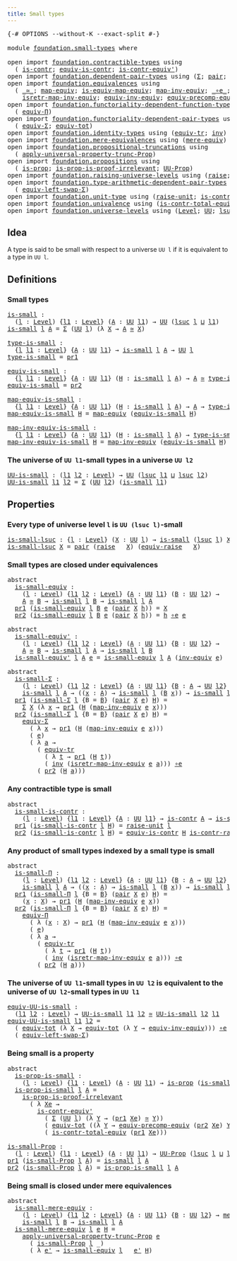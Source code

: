 ```yaml
---
title: Small types
---
```


<pre class="Agda"><a id="37" class="Symbol">{-#</a> <a id="41" class="Keyword">OPTIONS</a> <a id="49" class="Pragma">--without-K</a> <a id="61" class="Pragma">--exact-split</a> <a id="75" class="Symbol">#-}</a>

<a id="80" class="Keyword">module</a> <a id="87" href="foundation.small-types.html" class="Module">foundation.small-types</a> <a id="110" class="Keyword">where</a>

<a id="117" class="Keyword">open</a> <a id="122" class="Keyword">import</a> <a id="129" href="foundation.contractible-types.html" class="Module">foundation.contractible-types</a> <a id="159" class="Keyword">using</a>
  <a id="167" class="Symbol">(</a> <a id="169" href="foundation-core.contractible-types.html#1006" class="Function">is-contr</a><a id="177" class="Symbol">;</a> <a id="179" href="foundation-core.contractible-types.html#4311" class="Function">equiv-is-contr</a><a id="193" class="Symbol">;</a> <a id="195" href="foundation-core.contractible-types.html#3813" class="Function">is-contr-equiv&#39;</a><a id="210" class="Symbol">)</a>
<a id="212" class="Keyword">open</a> <a id="217" class="Keyword">import</a> <a id="224" href="foundation.dependent-pair-types.html" class="Module">foundation.dependent-pair-types</a> <a id="256" class="Keyword">using</a> <a id="262" class="Symbol">(</a><a id="263" href="foundation-core.dependent-pair-types.html#515" class="Record">Σ</a><a id="264" class="Symbol">;</a> <a id="266" href="foundation-core.dependent-pair-types.html#588" class="InductiveConstructor">pair</a><a id="270" class="Symbol">;</a> <a id="272" href="foundation-core.dependent-pair-types.html#605" class="Field">pr1</a><a id="275" class="Symbol">;</a> <a id="277" href="foundation-core.dependent-pair-types.html#617" class="Field">pr2</a><a id="280" class="Symbol">)</a>
<a id="282" class="Keyword">open</a> <a id="287" class="Keyword">import</a> <a id="294" href="foundation.equivalences.html" class="Module">foundation.equivalences</a> <a id="318" class="Keyword">using</a>
  <a id="326" class="Symbol">(</a> <a id="328" href="foundation-core.equivalences.html#1621" class="Function Operator">_≃_</a><a id="331" class="Symbol">;</a> <a id="333" href="foundation-core.equivalences.html#1821" class="Function">map-equiv</a><a id="342" class="Symbol">;</a> <a id="344" href="foundation-core.equivalences.html#1876" class="Function">is-equiv-map-equiv</a><a id="362" class="Symbol">;</a> <a id="364" href="foundation-core.equivalences.html#5036" class="Function">map-inv-equiv</a><a id="377" class="Symbol">;</a> <a id="379" href="foundation-core.equivalences.html#7869" class="Function Operator">_∘e_</a><a id="383" class="Symbol">;</a> <a id="385" href="foundation-core.equivalences.html#5721" class="Function">inv-equiv</a><a id="394" class="Symbol">;</a>
    <a id="400" href="foundation-core.equivalences.html#5251" class="Function">isretr-map-inv-equiv</a><a id="420" class="Symbol">;</a> <a id="422" href="foundation.equivalences.html#16036" class="Function">equiv-inv-equiv</a><a id="437" class="Symbol">;</a> <a id="439" href="foundation.equivalences.html#17696" class="Function">equiv-precomp-equiv</a><a id="458" class="Symbol">)</a>
<a id="460" class="Keyword">open</a> <a id="465" class="Keyword">import</a> <a id="472" href="foundation.functoriality-dependent-function-types.html" class="Module">foundation.functoriality-dependent-function-types</a> <a id="522" class="Keyword">using</a>
  <a id="530" class="Symbol">(</a> <a id="532" href="foundation.functoriality-dependent-function-types.html#4404" class="Function">equiv-Π</a><a id="539" class="Symbol">)</a>
<a id="541" class="Keyword">open</a> <a id="546" class="Keyword">import</a> <a id="553" href="foundation.functoriality-dependent-pair-types.html" class="Module">foundation.functoriality-dependent-pair-types</a> <a id="599" class="Keyword">using</a>
  <a id="607" class="Symbol">(</a> <a id="609" href="foundation-core.functoriality-dependent-pair-types.html#10434" class="Function">equiv-Σ</a><a id="616" class="Symbol">;</a> <a id="618" href="foundation-core.functoriality-dependent-pair-types.html#6817" class="Function">equiv-tot</a><a id="627" class="Symbol">)</a>
<a id="629" class="Keyword">open</a> <a id="634" class="Keyword">import</a> <a id="641" href="foundation.identity-types.html" class="Module">foundation.identity-types</a> <a id="667" class="Keyword">using</a> <a id="673" class="Symbol">(</a><a id="674" href="foundation.identity-types.html#3828" class="Function">equiv-tr</a><a id="682" class="Symbol">;</a> <a id="684" href="foundation-core.identity-types.html#2729" class="Function">inv</a><a id="687" class="Symbol">)</a>
<a id="689" class="Keyword">open</a> <a id="694" class="Keyword">import</a> <a id="701" href="foundation.mere-equivalences.html" class="Module">foundation.mere-equivalences</a> <a id="730" class="Keyword">using</a> <a id="736" class="Symbol">(</a><a id="737" href="foundation.mere-equivalences.html#1415" class="Function">mere-equiv</a><a id="747" class="Symbol">)</a>
<a id="749" class="Keyword">open</a> <a id="754" class="Keyword">import</a> <a id="761" href="foundation.propositional-truncations.html" class="Module">foundation.propositional-truncations</a> <a id="798" class="Keyword">using</a>
  <a id="806" class="Symbol">(</a> <a id="808" href="foundation.propositional-truncations.html#5775" class="Function">apply-universal-property-trunc-Prop</a><a id="843" class="Symbol">)</a>
<a id="845" class="Keyword">open</a> <a id="850" class="Keyword">import</a> <a id="857" href="foundation.propositions.html" class="Module">foundation.propositions</a> <a id="881" class="Keyword">using</a>
  <a id="889" class="Symbol">(</a> <a id="891" href="foundation-core.propositions.html#1309" class="Function">is-prop</a><a id="898" class="Symbol">;</a> <a id="900" href="foundation-core.propositions.html#3220" class="Function">is-prop-is-proof-irrelevant</a><a id="927" class="Symbol">;</a> <a id="929" href="foundation-core.propositions.html#1393" class="Function">UU-Prop</a><a id="936" class="Symbol">)</a>
<a id="938" class="Keyword">open</a> <a id="943" class="Keyword">import</a> <a id="950" href="foundation.raising-universe-levels.html" class="Module">foundation.raising-universe-levels</a> <a id="985" class="Keyword">using</a> <a id="991" class="Symbol">(</a><a id="992" href="foundation.raising-universe-levels.html#973" class="Datatype">raise</a><a id="997" class="Symbol">;</a> <a id="999" href="foundation.raising-universe-levels.html#1550" class="Function">equiv-raise</a><a id="1010" class="Symbol">)</a>
<a id="1012" class="Keyword">open</a> <a id="1017" class="Keyword">import</a> <a id="1024" href="foundation.type-arithmetic-dependent-pair-types.html" class="Module">foundation.type-arithmetic-dependent-pair-types</a> <a id="1072" class="Keyword">using</a>
  <a id="1080" class="Symbol">(</a> <a id="1082" href="foundation-core.type-arithmetic-dependent-pair-types.html#10239" class="Function">equiv-left-swap-Σ</a><a id="1099" class="Symbol">)</a>
<a id="1101" class="Keyword">open</a> <a id="1106" class="Keyword">import</a> <a id="1113" href="foundation.unit-type.html" class="Module">foundation.unit-type</a> <a id="1134" class="Keyword">using</a> <a id="1140" class="Symbol">(</a><a id="1141" href="foundation.unit-type.html#1727" class="Function">raise-unit</a><a id="1151" class="Symbol">;</a> <a id="1153" href="foundation.unit-type.html#3287" class="Function">is-contr-raise-unit</a><a id="1172" class="Symbol">)</a>
<a id="1174" class="Keyword">open</a> <a id="1179" class="Keyword">import</a> <a id="1186" href="foundation.univalence.html" class="Module">foundation.univalence</a> <a id="1208" class="Keyword">using</a> <a id="1214" class="Symbol">(</a><a id="1215" href="foundation-core.univalence.html#2403" class="Function">is-contr-total-equiv</a><a id="1235" class="Symbol">)</a>
<a id="1237" class="Keyword">open</a> <a id="1242" class="Keyword">import</a> <a id="1249" href="foundation.universe-levels.html" class="Module">foundation.universe-levels</a> <a id="1276" class="Keyword">using</a> <a id="1282" class="Symbol">(</a><a id="1283" href="Agda.Primitive.html#597" class="Postulate">Level</a><a id="1288" class="Symbol">;</a> <a id="1290" href="foundation-core.universe-levels.html#235" class="Primitive">UU</a><a id="1292" class="Symbol">;</a> <a id="1294" href="Agda.Primitive.html#780" class="Primitive">lsuc</a><a id="1298" class="Symbol">;</a> <a id="1300" href="Agda.Primitive.html#810" class="Primitive Operator">_⊔_</a><a id="1303" class="Symbol">)</a>
</pre>
## Idea

A type is said to be small with respect to a universe `UU l` if it is equivalent to a type in `UU l`.

## Definitions

### Small types

<pre class="Agda"><a id="is-small"></a><a id="1463" href="foundation.small-types.html#1463" class="Function">is-small</a> <a id="1472" class="Symbol">:</a>
  <a id="1476" class="Symbol">(</a><a id="1477" href="foundation.small-types.html#1477" class="Bound">l</a> <a id="1479" class="Symbol">:</a> <a id="1481" href="Agda.Primitive.html#597" class="Postulate">Level</a><a id="1486" class="Symbol">)</a> <a id="1488" class="Symbol">{</a><a id="1489" href="foundation.small-types.html#1489" class="Bound">l1</a> <a id="1492" class="Symbol">:</a> <a id="1494" href="Agda.Primitive.html#597" class="Postulate">Level</a><a id="1499" class="Symbol">}</a> <a id="1501" class="Symbol">(</a><a id="1502" href="foundation.small-types.html#1502" class="Bound">A</a> <a id="1504" class="Symbol">:</a> <a id="1506" href="foundation-core.universe-levels.html#235" class="Primitive">UU</a> <a id="1509" href="foundation.small-types.html#1489" class="Bound">l1</a><a id="1511" class="Symbol">)</a> <a id="1513" class="Symbol">→</a> <a id="1515" href="foundation-core.universe-levels.html#235" class="Primitive">UU</a> <a id="1518" class="Symbol">(</a><a id="1519" href="Agda.Primitive.html#780" class="Primitive">lsuc</a> <a id="1524" href="foundation.small-types.html#1477" class="Bound">l</a> <a id="1526" href="Agda.Primitive.html#810" class="Primitive Operator">⊔</a> <a id="1528" href="foundation.small-types.html#1489" class="Bound">l1</a><a id="1530" class="Symbol">)</a>
<a id="1532" href="foundation.small-types.html#1463" class="Function">is-small</a> <a id="1541" href="foundation.small-types.html#1541" class="Bound">l</a> <a id="1543" href="foundation.small-types.html#1543" class="Bound">A</a> <a id="1545" class="Symbol">=</a> <a id="1547" href="foundation-core.dependent-pair-types.html#515" class="Record">Σ</a> <a id="1549" class="Symbol">(</a><a id="1550" href="foundation-core.universe-levels.html#235" class="Primitive">UU</a> <a id="1553" href="foundation.small-types.html#1541" class="Bound">l</a><a id="1554" class="Symbol">)</a> <a id="1556" class="Symbol">(λ</a> <a id="1559" href="foundation.small-types.html#1559" class="Bound">X</a> <a id="1561" class="Symbol">→</a> <a id="1563" href="foundation.small-types.html#1543" class="Bound">A</a> <a id="1565" href="foundation-core.equivalences.html#1621" class="Function Operator">≃</a> <a id="1567" href="foundation.small-types.html#1559" class="Bound">X</a><a id="1568" class="Symbol">)</a>

<a id="type-is-small"></a><a id="1571" href="foundation.small-types.html#1571" class="Function">type-is-small</a> <a id="1585" class="Symbol">:</a>
  <a id="1589" class="Symbol">{</a><a id="1590" href="foundation.small-types.html#1590" class="Bound">l</a> <a id="1592" href="foundation.small-types.html#1592" class="Bound">l1</a> <a id="1595" class="Symbol">:</a> <a id="1597" href="Agda.Primitive.html#597" class="Postulate">Level</a><a id="1602" class="Symbol">}</a> <a id="1604" class="Symbol">{</a><a id="1605" href="foundation.small-types.html#1605" class="Bound">A</a> <a id="1607" class="Symbol">:</a> <a id="1609" href="foundation-core.universe-levels.html#235" class="Primitive">UU</a> <a id="1612" href="foundation.small-types.html#1592" class="Bound">l1</a><a id="1614" class="Symbol">}</a> <a id="1616" class="Symbol">→</a> <a id="1618" href="foundation.small-types.html#1463" class="Function">is-small</a> <a id="1627" href="foundation.small-types.html#1590" class="Bound">l</a> <a id="1629" href="foundation.small-types.html#1605" class="Bound">A</a> <a id="1631" class="Symbol">→</a> <a id="1633" href="foundation-core.universe-levels.html#235" class="Primitive">UU</a> <a id="1636" href="foundation.small-types.html#1590" class="Bound">l</a>
<a id="1638" href="foundation.small-types.html#1571" class="Function">type-is-small</a> <a id="1652" class="Symbol">=</a> <a id="1654" href="foundation-core.dependent-pair-types.html#605" class="Field">pr1</a>

<a id="equiv-is-small"></a><a id="1659" href="foundation.small-types.html#1659" class="Function">equiv-is-small</a> <a id="1674" class="Symbol">:</a>
  <a id="1678" class="Symbol">{</a><a id="1679" href="foundation.small-types.html#1679" class="Bound">l</a> <a id="1681" href="foundation.small-types.html#1681" class="Bound">l1</a> <a id="1684" class="Symbol">:</a> <a id="1686" href="Agda.Primitive.html#597" class="Postulate">Level</a><a id="1691" class="Symbol">}</a> <a id="1693" class="Symbol">{</a><a id="1694" href="foundation.small-types.html#1694" class="Bound">A</a> <a id="1696" class="Symbol">:</a> <a id="1698" href="foundation-core.universe-levels.html#235" class="Primitive">UU</a> <a id="1701" href="foundation.small-types.html#1681" class="Bound">l1</a><a id="1703" class="Symbol">}</a> <a id="1705" class="Symbol">(</a><a id="1706" href="foundation.small-types.html#1706" class="Bound">H</a> <a id="1708" class="Symbol">:</a> <a id="1710" href="foundation.small-types.html#1463" class="Function">is-small</a> <a id="1719" href="foundation.small-types.html#1679" class="Bound">l</a> <a id="1721" href="foundation.small-types.html#1694" class="Bound">A</a><a id="1722" class="Symbol">)</a> <a id="1724" class="Symbol">→</a> <a id="1726" href="foundation.small-types.html#1694" class="Bound">A</a> <a id="1728" href="foundation-core.equivalences.html#1621" class="Function Operator">≃</a> <a id="1730" href="foundation.small-types.html#1571" class="Function">type-is-small</a> <a id="1744" href="foundation.small-types.html#1706" class="Bound">H</a>
<a id="1746" href="foundation.small-types.html#1659" class="Function">equiv-is-small</a> <a id="1761" class="Symbol">=</a> <a id="1763" href="foundation-core.dependent-pair-types.html#617" class="Field">pr2</a>

<a id="map-equiv-is-small"></a><a id="1768" href="foundation.small-types.html#1768" class="Function">map-equiv-is-small</a> <a id="1787" class="Symbol">:</a>
  <a id="1791" class="Symbol">{</a><a id="1792" href="foundation.small-types.html#1792" class="Bound">l</a> <a id="1794" href="foundation.small-types.html#1794" class="Bound">l1</a> <a id="1797" class="Symbol">:</a> <a id="1799" href="Agda.Primitive.html#597" class="Postulate">Level</a><a id="1804" class="Symbol">}</a> <a id="1806" class="Symbol">{</a><a id="1807" href="foundation.small-types.html#1807" class="Bound">A</a> <a id="1809" class="Symbol">:</a> <a id="1811" href="foundation-core.universe-levels.html#235" class="Primitive">UU</a> <a id="1814" href="foundation.small-types.html#1794" class="Bound">l1</a><a id="1816" class="Symbol">}</a> <a id="1818" class="Symbol">(</a><a id="1819" href="foundation.small-types.html#1819" class="Bound">H</a> <a id="1821" class="Symbol">:</a> <a id="1823" href="foundation.small-types.html#1463" class="Function">is-small</a> <a id="1832" href="foundation.small-types.html#1792" class="Bound">l</a> <a id="1834" href="foundation.small-types.html#1807" class="Bound">A</a><a id="1835" class="Symbol">)</a> <a id="1837" class="Symbol">→</a> <a id="1839" href="foundation.small-types.html#1807" class="Bound">A</a> <a id="1841" class="Symbol">→</a> <a id="1843" href="foundation.small-types.html#1571" class="Function">type-is-small</a> <a id="1857" href="foundation.small-types.html#1819" class="Bound">H</a>
<a id="1859" href="foundation.small-types.html#1768" class="Function">map-equiv-is-small</a> <a id="1878" href="foundation.small-types.html#1878" class="Bound">H</a> <a id="1880" class="Symbol">=</a> <a id="1882" href="foundation-core.equivalences.html#1821" class="Function">map-equiv</a> <a id="1892" class="Symbol">(</a><a id="1893" href="foundation.small-types.html#1659" class="Function">equiv-is-small</a> <a id="1908" href="foundation.small-types.html#1878" class="Bound">H</a><a id="1909" class="Symbol">)</a>

<a id="map-inv-equiv-is-small"></a><a id="1912" href="foundation.small-types.html#1912" class="Function">map-inv-equiv-is-small</a> <a id="1935" class="Symbol">:</a>
  <a id="1939" class="Symbol">{</a><a id="1940" href="foundation.small-types.html#1940" class="Bound">l</a> <a id="1942" href="foundation.small-types.html#1942" class="Bound">l1</a> <a id="1945" class="Symbol">:</a> <a id="1947" href="Agda.Primitive.html#597" class="Postulate">Level</a><a id="1952" class="Symbol">}</a> <a id="1954" class="Symbol">{</a><a id="1955" href="foundation.small-types.html#1955" class="Bound">A</a> <a id="1957" class="Symbol">:</a> <a id="1959" href="foundation-core.universe-levels.html#235" class="Primitive">UU</a> <a id="1962" href="foundation.small-types.html#1942" class="Bound">l1</a><a id="1964" class="Symbol">}</a> <a id="1966" class="Symbol">(</a><a id="1967" href="foundation.small-types.html#1967" class="Bound">H</a> <a id="1969" class="Symbol">:</a> <a id="1971" href="foundation.small-types.html#1463" class="Function">is-small</a> <a id="1980" href="foundation.small-types.html#1940" class="Bound">l</a> <a id="1982" href="foundation.small-types.html#1955" class="Bound">A</a><a id="1983" class="Symbol">)</a> <a id="1985" class="Symbol">→</a> <a id="1987" href="foundation.small-types.html#1571" class="Function">type-is-small</a> <a id="2001" href="foundation.small-types.html#1967" class="Bound">H</a> <a id="2003" class="Symbol">→</a> <a id="2005" href="foundation.small-types.html#1955" class="Bound">A</a>
<a id="2007" href="foundation.small-types.html#1912" class="Function">map-inv-equiv-is-small</a> <a id="2030" href="foundation.small-types.html#2030" class="Bound">H</a> <a id="2032" class="Symbol">=</a> <a id="2034" href="foundation-core.equivalences.html#5036" class="Function">map-inv-equiv</a> <a id="2048" class="Symbol">(</a><a id="2049" href="foundation.small-types.html#1659" class="Function">equiv-is-small</a> <a id="2064" href="foundation.small-types.html#2030" class="Bound">H</a><a id="2065" class="Symbol">)</a>
</pre>
### The universe of `UU l1`-small types in a universe `UU l2`

<pre class="Agda"><a id="UU-is-small"></a><a id="2143" href="foundation.small-types.html#2143" class="Function">UU-is-small</a> <a id="2155" class="Symbol">:</a> <a id="2157" class="Symbol">(</a><a id="2158" href="foundation.small-types.html#2158" class="Bound">l1</a> <a id="2161" href="foundation.small-types.html#2161" class="Bound">l2</a> <a id="2164" class="Symbol">:</a> <a id="2166" href="Agda.Primitive.html#597" class="Postulate">Level</a><a id="2171" class="Symbol">)</a> <a id="2173" class="Symbol">→</a> <a id="2175" href="foundation-core.universe-levels.html#235" class="Primitive">UU</a> <a id="2178" class="Symbol">(</a><a id="2179" href="Agda.Primitive.html#780" class="Primitive">lsuc</a> <a id="2184" href="foundation.small-types.html#2158" class="Bound">l1</a> <a id="2187" href="Agda.Primitive.html#810" class="Primitive Operator">⊔</a> <a id="2189" href="Agda.Primitive.html#780" class="Primitive">lsuc</a> <a id="2194" href="foundation.small-types.html#2161" class="Bound">l2</a><a id="2196" class="Symbol">)</a>
<a id="2198" href="foundation.small-types.html#2143" class="Function">UU-is-small</a> <a id="2210" href="foundation.small-types.html#2210" class="Bound">l1</a> <a id="2213" href="foundation.small-types.html#2213" class="Bound">l2</a> <a id="2216" class="Symbol">=</a> <a id="2218" href="foundation-core.dependent-pair-types.html#515" class="Record">Σ</a> <a id="2220" class="Symbol">(</a><a id="2221" href="foundation-core.universe-levels.html#235" class="Primitive">UU</a> <a id="2224" href="foundation.small-types.html#2213" class="Bound">l2</a><a id="2226" class="Symbol">)</a> <a id="2228" class="Symbol">(</a><a id="2229" href="foundation.small-types.html#1463" class="Function">is-small</a> <a id="2238" href="foundation.small-types.html#2210" class="Bound">l1</a><a id="2240" class="Symbol">)</a>
</pre>
## Properties

### Every type of universe level `l` is `UU (lsuc l)`-small

<pre class="Agda"><a id="is-small-lsuc"></a><a id="2331" href="foundation.small-types.html#2331" class="Function">is-small-lsuc</a> <a id="2345" class="Symbol">:</a> <a id="2347" class="Symbol">{</a><a id="2348" href="foundation.small-types.html#2348" class="Bound">l</a> <a id="2350" class="Symbol">:</a> <a id="2352" href="Agda.Primitive.html#597" class="Postulate">Level</a><a id="2357" class="Symbol">}</a> <a id="2359" class="Symbol">(</a><a id="2360" href="foundation.small-types.html#2360" class="Bound">X</a> <a id="2362" class="Symbol">:</a> <a id="2364" href="foundation-core.universe-levels.html#235" class="Primitive">UU</a> <a id="2367" href="foundation.small-types.html#2348" class="Bound">l</a><a id="2368" class="Symbol">)</a> <a id="2370" class="Symbol">→</a> <a id="2372" href="foundation.small-types.html#1463" class="Function">is-small</a> <a id="2381" class="Symbol">(</a><a id="2382" href="Agda.Primitive.html#780" class="Primitive">lsuc</a> <a id="2387" href="foundation.small-types.html#2348" class="Bound">l</a><a id="2388" class="Symbol">)</a> <a id="2390" href="foundation.small-types.html#2360" class="Bound">X</a>
<a id="2392" href="foundation.small-types.html#2331" class="Function">is-small-lsuc</a> <a id="2406" href="foundation.small-types.html#2406" class="Bound">X</a> <a id="2408" class="Symbol">=</a> <a id="2410" href="foundation-core.dependent-pair-types.html#588" class="InductiveConstructor">pair</a> <a id="2415" class="Symbol">(</a><a id="2416" href="foundation.raising-universe-levels.html#973" class="Datatype">raise</a> <a id="2422" class="Symbol">_</a> <a id="2424" href="foundation.small-types.html#2406" class="Bound">X</a><a id="2425" class="Symbol">)</a> <a id="2427" class="Symbol">(</a><a id="2428" href="foundation.raising-universe-levels.html#1550" class="Function">equiv-raise</a> <a id="2440" class="Symbol">_</a> <a id="2442" href="foundation.small-types.html#2406" class="Bound">X</a><a id="2443" class="Symbol">)</a>
</pre>
### Small types are closed under equivalences

<pre class="Agda"><a id="2505" class="Keyword">abstract</a>
  <a id="is-small-equiv"></a><a id="2516" href="foundation.small-types.html#2516" class="Function">is-small-equiv</a> <a id="2531" class="Symbol">:</a>
    <a id="2537" class="Symbol">(</a><a id="2538" href="foundation.small-types.html#2538" class="Bound">l</a> <a id="2540" class="Symbol">:</a> <a id="2542" href="Agda.Primitive.html#597" class="Postulate">Level</a><a id="2547" class="Symbol">)</a> <a id="2549" class="Symbol">{</a><a id="2550" href="foundation.small-types.html#2550" class="Bound">l1</a> <a id="2553" href="foundation.small-types.html#2553" class="Bound">l2</a> <a id="2556" class="Symbol">:</a> <a id="2558" href="Agda.Primitive.html#597" class="Postulate">Level</a><a id="2563" class="Symbol">}</a> <a id="2565" class="Symbol">{</a><a id="2566" href="foundation.small-types.html#2566" class="Bound">A</a> <a id="2568" class="Symbol">:</a> <a id="2570" href="foundation-core.universe-levels.html#235" class="Primitive">UU</a> <a id="2573" href="foundation.small-types.html#2550" class="Bound">l1</a><a id="2575" class="Symbol">}</a> <a id="2577" class="Symbol">(</a><a id="2578" href="foundation.small-types.html#2578" class="Bound">B</a> <a id="2580" class="Symbol">:</a> <a id="2582" href="foundation-core.universe-levels.html#235" class="Primitive">UU</a> <a id="2585" href="foundation.small-types.html#2553" class="Bound">l2</a><a id="2587" class="Symbol">)</a> <a id="2589" class="Symbol">→</a>
    <a id="2595" href="foundation.small-types.html#2566" class="Bound">A</a> <a id="2597" href="foundation-core.equivalences.html#1621" class="Function Operator">≃</a> <a id="2599" href="foundation.small-types.html#2578" class="Bound">B</a> <a id="2601" class="Symbol">→</a> <a id="2603" href="foundation.small-types.html#1463" class="Function">is-small</a> <a id="2612" href="foundation.small-types.html#2538" class="Bound">l</a> <a id="2614" href="foundation.small-types.html#2578" class="Bound">B</a> <a id="2616" class="Symbol">→</a> <a id="2618" href="foundation.small-types.html#1463" class="Function">is-small</a> <a id="2627" href="foundation.small-types.html#2538" class="Bound">l</a> <a id="2629" href="foundation.small-types.html#2566" class="Bound">A</a>
  <a id="2633" href="foundation-core.dependent-pair-types.html#605" class="Field">pr1</a> <a id="2637" class="Symbol">(</a><a id="2638" href="foundation.small-types.html#2516" class="Function">is-small-equiv</a> <a id="2653" href="foundation.small-types.html#2653" class="Bound">l</a> <a id="2655" href="foundation.small-types.html#2655" class="Bound">B</a> <a id="2657" href="foundation.small-types.html#2657" class="Bound">e</a> <a id="2659" class="Symbol">(</a><a id="2660" href="foundation-core.dependent-pair-types.html#588" class="InductiveConstructor">pair</a> <a id="2665" href="foundation.small-types.html#2665" class="Bound">X</a> <a id="2667" href="foundation.small-types.html#2667" class="Bound">h</a><a id="2668" class="Symbol">))</a> <a id="2671" class="Symbol">=</a> <a id="2673" href="foundation.small-types.html#2665" class="Bound">X</a>
  <a id="2677" href="foundation-core.dependent-pair-types.html#617" class="Field">pr2</a> <a id="2681" class="Symbol">(</a><a id="2682" href="foundation.small-types.html#2516" class="Function">is-small-equiv</a> <a id="2697" href="foundation.small-types.html#2697" class="Bound">l</a> <a id="2699" href="foundation.small-types.html#2699" class="Bound">B</a> <a id="2701" href="foundation.small-types.html#2701" class="Bound">e</a> <a id="2703" class="Symbol">(</a><a id="2704" href="foundation-core.dependent-pair-types.html#588" class="InductiveConstructor">pair</a> <a id="2709" href="foundation.small-types.html#2709" class="Bound">X</a> <a id="2711" href="foundation.small-types.html#2711" class="Bound">h</a><a id="2712" class="Symbol">))</a> <a id="2715" class="Symbol">=</a> <a id="2717" href="foundation.small-types.html#2711" class="Bound">h</a> <a id="2719" href="foundation-core.equivalences.html#7869" class="Function Operator">∘e</a> <a id="2722" href="foundation.small-types.html#2701" class="Bound">e</a>

<a id="2725" class="Keyword">abstract</a>
  <a id="is-small-equiv&#39;"></a><a id="2736" href="foundation.small-types.html#2736" class="Function">is-small-equiv&#39;</a> <a id="2752" class="Symbol">:</a>
    <a id="2758" class="Symbol">(</a><a id="2759" href="foundation.small-types.html#2759" class="Bound">l</a> <a id="2761" class="Symbol">:</a> <a id="2763" href="Agda.Primitive.html#597" class="Postulate">Level</a><a id="2768" class="Symbol">)</a> <a id="2770" class="Symbol">{</a><a id="2771" href="foundation.small-types.html#2771" class="Bound">l1</a> <a id="2774" href="foundation.small-types.html#2774" class="Bound">l2</a> <a id="2777" class="Symbol">:</a> <a id="2779" href="Agda.Primitive.html#597" class="Postulate">Level</a><a id="2784" class="Symbol">}</a> <a id="2786" class="Symbol">(</a><a id="2787" href="foundation.small-types.html#2787" class="Bound">A</a> <a id="2789" class="Symbol">:</a> <a id="2791" href="foundation-core.universe-levels.html#235" class="Primitive">UU</a> <a id="2794" href="foundation.small-types.html#2771" class="Bound">l1</a><a id="2796" class="Symbol">)</a> <a id="2798" class="Symbol">{</a><a id="2799" href="foundation.small-types.html#2799" class="Bound">B</a> <a id="2801" class="Symbol">:</a> <a id="2803" href="foundation-core.universe-levels.html#235" class="Primitive">UU</a> <a id="2806" href="foundation.small-types.html#2774" class="Bound">l2</a><a id="2808" class="Symbol">}</a> <a id="2810" class="Symbol">→</a>
    <a id="2816" href="foundation.small-types.html#2787" class="Bound">A</a> <a id="2818" href="foundation-core.equivalences.html#1621" class="Function Operator">≃</a> <a id="2820" href="foundation.small-types.html#2799" class="Bound">B</a> <a id="2822" class="Symbol">→</a> <a id="2824" href="foundation.small-types.html#1463" class="Function">is-small</a> <a id="2833" href="foundation.small-types.html#2759" class="Bound">l</a> <a id="2835" href="foundation.small-types.html#2787" class="Bound">A</a> <a id="2837" class="Symbol">→</a> <a id="2839" href="foundation.small-types.html#1463" class="Function">is-small</a> <a id="2848" href="foundation.small-types.html#2759" class="Bound">l</a> <a id="2850" href="foundation.small-types.html#2799" class="Bound">B</a>
  <a id="2854" href="foundation.small-types.html#2736" class="Function">is-small-equiv&#39;</a> <a id="2870" href="foundation.small-types.html#2870" class="Bound">l</a> <a id="2872" href="foundation.small-types.html#2872" class="Bound">A</a> <a id="2874" href="foundation.small-types.html#2874" class="Bound">e</a> <a id="2876" class="Symbol">=</a> <a id="2878" href="foundation.small-types.html#2516" class="Function">is-small-equiv</a> <a id="2893" href="foundation.small-types.html#2870" class="Bound">l</a> <a id="2895" href="foundation.small-types.html#2872" class="Bound">A</a> <a id="2897" class="Symbol">(</a><a id="2898" href="foundation-core.equivalences.html#5721" class="Function">inv-equiv</a> <a id="2908" href="foundation.small-types.html#2874" class="Bound">e</a><a id="2909" class="Symbol">)</a>

<a id="2912" class="Keyword">abstract</a>
  <a id="is-small-Σ"></a><a id="2923" href="foundation.small-types.html#2923" class="Function">is-small-Σ</a> <a id="2934" class="Symbol">:</a>
    <a id="2940" class="Symbol">(</a><a id="2941" href="foundation.small-types.html#2941" class="Bound">l</a> <a id="2943" class="Symbol">:</a> <a id="2945" href="Agda.Primitive.html#597" class="Postulate">Level</a><a id="2950" class="Symbol">)</a> <a id="2952" class="Symbol">{</a><a id="2953" href="foundation.small-types.html#2953" class="Bound">l1</a> <a id="2956" href="foundation.small-types.html#2956" class="Bound">l2</a> <a id="2959" class="Symbol">:</a> <a id="2961" href="Agda.Primitive.html#597" class="Postulate">Level</a><a id="2966" class="Symbol">}</a> <a id="2968" class="Symbol">{</a><a id="2969" href="foundation.small-types.html#2969" class="Bound">A</a> <a id="2971" class="Symbol">:</a> <a id="2973" href="foundation-core.universe-levels.html#235" class="Primitive">UU</a> <a id="2976" href="foundation.small-types.html#2953" class="Bound">l1</a><a id="2978" class="Symbol">}</a> <a id="2980" class="Symbol">{</a><a id="2981" href="foundation.small-types.html#2981" class="Bound">B</a> <a id="2983" class="Symbol">:</a> <a id="2985" href="foundation.small-types.html#2969" class="Bound">A</a> <a id="2987" class="Symbol">→</a> <a id="2989" href="foundation-core.universe-levels.html#235" class="Primitive">UU</a> <a id="2992" href="foundation.small-types.html#2956" class="Bound">l2</a><a id="2994" class="Symbol">}</a> <a id="2996" class="Symbol">→</a>
    <a id="3002" href="foundation.small-types.html#1463" class="Function">is-small</a> <a id="3011" href="foundation.small-types.html#2941" class="Bound">l</a> <a id="3013" href="foundation.small-types.html#2969" class="Bound">A</a> <a id="3015" class="Symbol">→</a> <a id="3017" class="Symbol">((</a><a id="3019" href="foundation.small-types.html#3019" class="Bound">x</a> <a id="3021" class="Symbol">:</a> <a id="3023" href="foundation.small-types.html#2969" class="Bound">A</a><a id="3024" class="Symbol">)</a> <a id="3026" class="Symbol">→</a> <a id="3028" href="foundation.small-types.html#1463" class="Function">is-small</a> <a id="3037" href="foundation.small-types.html#2941" class="Bound">l</a> <a id="3039" class="Symbol">(</a><a id="3040" href="foundation.small-types.html#2981" class="Bound">B</a> <a id="3042" href="foundation.small-types.html#3019" class="Bound">x</a><a id="3043" class="Symbol">))</a> <a id="3046" class="Symbol">→</a> <a id="3048" href="foundation.small-types.html#1463" class="Function">is-small</a> <a id="3057" href="foundation.small-types.html#2941" class="Bound">l</a> <a id="3059" class="Symbol">(</a><a id="3060" href="foundation-core.dependent-pair-types.html#515" class="Record">Σ</a> <a id="3062" href="foundation.small-types.html#2969" class="Bound">A</a> <a id="3064" href="foundation.small-types.html#2981" class="Bound">B</a><a id="3065" class="Symbol">)</a>
  <a id="3069" href="foundation-core.dependent-pair-types.html#605" class="Field">pr1</a> <a id="3073" class="Symbol">(</a><a id="3074" href="foundation.small-types.html#2923" class="Function">is-small-Σ</a> <a id="3085" href="foundation.small-types.html#3085" class="Bound">l</a> <a id="3087" class="Symbol">{</a><a id="3088" class="Argument">B</a> <a id="3090" class="Symbol">=</a> <a id="3092" href="foundation.small-types.html#3092" class="Bound">B</a><a id="3093" class="Symbol">}</a> <a id="3095" class="Symbol">(</a><a id="3096" href="foundation-core.dependent-pair-types.html#588" class="InductiveConstructor">pair</a> <a id="3101" href="foundation.small-types.html#3101" class="Bound">X</a> <a id="3103" href="foundation.small-types.html#3103" class="Bound">e</a><a id="3104" class="Symbol">)</a> <a id="3106" href="foundation.small-types.html#3106" class="Bound">H</a><a id="3107" class="Symbol">)</a> <a id="3109" class="Symbol">=</a>
    <a id="3115" href="foundation-core.dependent-pair-types.html#515" class="Record">Σ</a> <a id="3117" href="foundation.small-types.html#3101" class="Bound">X</a> <a id="3119" class="Symbol">(λ</a> <a id="3122" href="foundation.small-types.html#3122" class="Bound">x</a> <a id="3124" class="Symbol">→</a> <a id="3126" href="foundation-core.dependent-pair-types.html#605" class="Field">pr1</a> <a id="3130" class="Symbol">(</a><a id="3131" href="foundation.small-types.html#3106" class="Bound">H</a> <a id="3133" class="Symbol">(</a><a id="3134" href="foundation-core.equivalences.html#5036" class="Function">map-inv-equiv</a> <a id="3148" href="foundation.small-types.html#3103" class="Bound">e</a> <a id="3150" href="foundation.small-types.html#3122" class="Bound">x</a><a id="3151" class="Symbol">)))</a>
  <a id="3157" href="foundation-core.dependent-pair-types.html#617" class="Field">pr2</a> <a id="3161" class="Symbol">(</a><a id="3162" href="foundation.small-types.html#2923" class="Function">is-small-Σ</a> <a id="3173" href="foundation.small-types.html#3173" class="Bound">l</a> <a id="3175" class="Symbol">{</a><a id="3176" class="Argument">B</a> <a id="3178" class="Symbol">=</a> <a id="3180" href="foundation.small-types.html#3180" class="Bound">B</a><a id="3181" class="Symbol">}</a> <a id="3183" class="Symbol">(</a><a id="3184" href="foundation-core.dependent-pair-types.html#588" class="InductiveConstructor">pair</a> <a id="3189" href="foundation.small-types.html#3189" class="Bound">X</a> <a id="3191" href="foundation.small-types.html#3191" class="Bound">e</a><a id="3192" class="Symbol">)</a> <a id="3194" href="foundation.small-types.html#3194" class="Bound">H</a><a id="3195" class="Symbol">)</a> <a id="3197" class="Symbol">=</a>
    <a id="3203" href="foundation-core.functoriality-dependent-pair-types.html#10434" class="Function">equiv-Σ</a>
      <a id="3217" class="Symbol">(</a> <a id="3219" class="Symbol">λ</a> <a id="3221" href="foundation.small-types.html#3221" class="Bound">x</a> <a id="3223" class="Symbol">→</a> <a id="3225" href="foundation-core.dependent-pair-types.html#605" class="Field">pr1</a> <a id="3229" class="Symbol">(</a><a id="3230" href="foundation.small-types.html#3194" class="Bound">H</a> <a id="3232" class="Symbol">(</a><a id="3233" href="foundation-core.equivalences.html#5036" class="Function">map-inv-equiv</a> <a id="3247" href="foundation.small-types.html#3191" class="Bound">e</a> <a id="3249" href="foundation.small-types.html#3221" class="Bound">x</a><a id="3250" class="Symbol">)))</a>
      <a id="3260" class="Symbol">(</a> <a id="3262" href="foundation.small-types.html#3191" class="Bound">e</a><a id="3263" class="Symbol">)</a>
      <a id="3271" class="Symbol">(</a> <a id="3273" class="Symbol">λ</a> <a id="3275" href="foundation.small-types.html#3275" class="Bound">a</a> <a id="3277" class="Symbol">→</a>
        <a id="3287" class="Symbol">(</a> <a id="3289" href="foundation.identity-types.html#3828" class="Function">equiv-tr</a>
          <a id="3308" class="Symbol">(</a> <a id="3310" class="Symbol">λ</a> <a id="3312" href="foundation.small-types.html#3312" class="Bound">t</a> <a id="3314" class="Symbol">→</a> <a id="3316" href="foundation-core.dependent-pair-types.html#605" class="Field">pr1</a> <a id="3320" class="Symbol">(</a><a id="3321" href="foundation.small-types.html#3194" class="Bound">H</a> <a id="3323" href="foundation.small-types.html#3312" class="Bound">t</a><a id="3324" class="Symbol">))</a>
          <a id="3337" class="Symbol">(</a> <a id="3339" href="foundation-core.identity-types.html#2729" class="Function">inv</a> <a id="3343" class="Symbol">(</a><a id="3344" href="foundation-core.equivalences.html#5251" class="Function">isretr-map-inv-equiv</a> <a id="3365" href="foundation.small-types.html#3191" class="Bound">e</a> <a id="3367" href="foundation.small-types.html#3275" class="Bound">a</a><a id="3368" class="Symbol">)))</a> <a id="3372" href="foundation-core.equivalences.html#7869" class="Function Operator">∘e</a>
        <a id="3383" class="Symbol">(</a> <a id="3385" href="foundation-core.dependent-pair-types.html#617" class="Field">pr2</a> <a id="3389" class="Symbol">(</a><a id="3390" href="foundation.small-types.html#3194" class="Bound">H</a> <a id="3392" href="foundation.small-types.html#3275" class="Bound">a</a><a id="3393" class="Symbol">)))</a>
</pre>
### Any contractible type is small

<pre class="Agda"><a id="3446" class="Keyword">abstract</a>
  <a id="is-small-is-contr"></a><a id="3457" href="foundation.small-types.html#3457" class="Function">is-small-is-contr</a> <a id="3475" class="Symbol">:</a>
    <a id="3481" class="Symbol">(</a><a id="3482" href="foundation.small-types.html#3482" class="Bound">l</a> <a id="3484" class="Symbol">:</a> <a id="3486" href="Agda.Primitive.html#597" class="Postulate">Level</a><a id="3491" class="Symbol">)</a> <a id="3493" class="Symbol">{</a><a id="3494" href="foundation.small-types.html#3494" class="Bound">l1</a> <a id="3497" class="Symbol">:</a> <a id="3499" href="Agda.Primitive.html#597" class="Postulate">Level</a><a id="3504" class="Symbol">}</a> <a id="3506" class="Symbol">{</a><a id="3507" href="foundation.small-types.html#3507" class="Bound">A</a> <a id="3509" class="Symbol">:</a> <a id="3511" href="foundation-core.universe-levels.html#235" class="Primitive">UU</a> <a id="3514" href="foundation.small-types.html#3494" class="Bound">l1</a><a id="3516" class="Symbol">}</a> <a id="3518" class="Symbol">→</a> <a id="3520" href="foundation-core.contractible-types.html#1006" class="Function">is-contr</a> <a id="3529" href="foundation.small-types.html#3507" class="Bound">A</a> <a id="3531" class="Symbol">→</a> <a id="3533" href="foundation.small-types.html#1463" class="Function">is-small</a> <a id="3542" href="foundation.small-types.html#3482" class="Bound">l</a> <a id="3544" href="foundation.small-types.html#3507" class="Bound">A</a>
  <a id="3548" href="foundation-core.dependent-pair-types.html#605" class="Field">pr1</a> <a id="3552" class="Symbol">(</a><a id="3553" href="foundation.small-types.html#3457" class="Function">is-small-is-contr</a> <a id="3571" href="foundation.small-types.html#3571" class="Bound">l</a> <a id="3573" href="foundation.small-types.html#3573" class="Bound">H</a><a id="3574" class="Symbol">)</a> <a id="3576" class="Symbol">=</a> <a id="3578" href="foundation.unit-type.html#1727" class="Function">raise-unit</a> <a id="3589" href="foundation.small-types.html#3571" class="Bound">l</a>
  <a id="3593" href="foundation-core.dependent-pair-types.html#617" class="Field">pr2</a> <a id="3597" class="Symbol">(</a><a id="3598" href="foundation.small-types.html#3457" class="Function">is-small-is-contr</a> <a id="3616" href="foundation.small-types.html#3616" class="Bound">l</a> <a id="3618" href="foundation.small-types.html#3618" class="Bound">H</a><a id="3619" class="Symbol">)</a> <a id="3621" class="Symbol">=</a> <a id="3623" href="foundation-core.contractible-types.html#4311" class="Function">equiv-is-contr</a> <a id="3638" href="foundation.small-types.html#3618" class="Bound">H</a> <a id="3640" href="foundation.unit-type.html#3287" class="Function">is-contr-raise-unit</a>
</pre>
### Any product of small types indexed by a small type is small

<pre class="Agda"><a id="3738" class="Keyword">abstract</a>
  <a id="is-small-Π"></a><a id="3749" href="foundation.small-types.html#3749" class="Function">is-small-Π</a> <a id="3760" class="Symbol">:</a>
    <a id="3766" class="Symbol">(</a><a id="3767" href="foundation.small-types.html#3767" class="Bound">l</a> <a id="3769" class="Symbol">:</a> <a id="3771" href="Agda.Primitive.html#597" class="Postulate">Level</a><a id="3776" class="Symbol">)</a> <a id="3778" class="Symbol">{</a><a id="3779" href="foundation.small-types.html#3779" class="Bound">l1</a> <a id="3782" href="foundation.small-types.html#3782" class="Bound">l2</a> <a id="3785" class="Symbol">:</a> <a id="3787" href="Agda.Primitive.html#597" class="Postulate">Level</a><a id="3792" class="Symbol">}</a> <a id="3794" class="Symbol">{</a><a id="3795" href="foundation.small-types.html#3795" class="Bound">A</a> <a id="3797" class="Symbol">:</a> <a id="3799" href="foundation-core.universe-levels.html#235" class="Primitive">UU</a> <a id="3802" href="foundation.small-types.html#3779" class="Bound">l1</a><a id="3804" class="Symbol">}</a> <a id="3806" class="Symbol">{</a><a id="3807" href="foundation.small-types.html#3807" class="Bound">B</a> <a id="3809" class="Symbol">:</a> <a id="3811" href="foundation.small-types.html#3795" class="Bound">A</a> <a id="3813" class="Symbol">→</a> <a id="3815" href="foundation-core.universe-levels.html#235" class="Primitive">UU</a> <a id="3818" href="foundation.small-types.html#3782" class="Bound">l2</a><a id="3820" class="Symbol">}</a> <a id="3822" class="Symbol">→</a>
    <a id="3828" href="foundation.small-types.html#1463" class="Function">is-small</a> <a id="3837" href="foundation.small-types.html#3767" class="Bound">l</a> <a id="3839" href="foundation.small-types.html#3795" class="Bound">A</a> <a id="3841" class="Symbol">→</a> <a id="3843" class="Symbol">((</a><a id="3845" href="foundation.small-types.html#3845" class="Bound">x</a> <a id="3847" class="Symbol">:</a> <a id="3849" href="foundation.small-types.html#3795" class="Bound">A</a><a id="3850" class="Symbol">)</a> <a id="3852" class="Symbol">→</a> <a id="3854" href="foundation.small-types.html#1463" class="Function">is-small</a> <a id="3863" href="foundation.small-types.html#3767" class="Bound">l</a> <a id="3865" class="Symbol">(</a><a id="3866" href="foundation.small-types.html#3807" class="Bound">B</a> <a id="3868" href="foundation.small-types.html#3845" class="Bound">x</a><a id="3869" class="Symbol">))</a> <a id="3872" class="Symbol">→</a> <a id="3874" href="foundation.small-types.html#1463" class="Function">is-small</a> <a id="3883" href="foundation.small-types.html#3767" class="Bound">l</a> <a id="3885" class="Symbol">((</a><a id="3887" href="foundation.small-types.html#3887" class="Bound">x</a> <a id="3889" class="Symbol">:</a> <a id="3891" href="foundation.small-types.html#3795" class="Bound">A</a><a id="3892" class="Symbol">)</a> <a id="3894" class="Symbol">→</a> <a id="3896" href="foundation.small-types.html#3807" class="Bound">B</a> <a id="3898" href="foundation.small-types.html#3887" class="Bound">x</a><a id="3899" class="Symbol">)</a>
  <a id="3903" href="foundation-core.dependent-pair-types.html#605" class="Field">pr1</a> <a id="3907" class="Symbol">(</a><a id="3908" href="foundation.small-types.html#3749" class="Function">is-small-Π</a> <a id="3919" href="foundation.small-types.html#3919" class="Bound">l</a> <a id="3921" class="Symbol">{</a><a id="3922" class="Argument">B</a> <a id="3924" class="Symbol">=</a> <a id="3926" href="foundation.small-types.html#3926" class="Bound">B</a><a id="3927" class="Symbol">}</a> <a id="3929" class="Symbol">(</a><a id="3930" href="foundation-core.dependent-pair-types.html#588" class="InductiveConstructor">pair</a> <a id="3935" href="foundation.small-types.html#3935" class="Bound">X</a> <a id="3937" href="foundation.small-types.html#3937" class="Bound">e</a><a id="3938" class="Symbol">)</a> <a id="3940" href="foundation.small-types.html#3940" class="Bound">H</a><a id="3941" class="Symbol">)</a> <a id="3943" class="Symbol">=</a>
    <a id="3949" class="Symbol">(</a><a id="3950" href="foundation.small-types.html#3950" class="Bound">x</a> <a id="3952" class="Symbol">:</a> <a id="3954" href="foundation.small-types.html#3935" class="Bound">X</a><a id="3955" class="Symbol">)</a> <a id="3957" class="Symbol">→</a> <a id="3959" href="foundation-core.dependent-pair-types.html#605" class="Field">pr1</a> <a id="3963" class="Symbol">(</a><a id="3964" href="foundation.small-types.html#3940" class="Bound">H</a> <a id="3966" class="Symbol">(</a><a id="3967" href="foundation-core.equivalences.html#5036" class="Function">map-inv-equiv</a> <a id="3981" href="foundation.small-types.html#3937" class="Bound">e</a> <a id="3983" href="foundation.small-types.html#3950" class="Bound">x</a><a id="3984" class="Symbol">))</a>
  <a id="3989" href="foundation-core.dependent-pair-types.html#617" class="Field">pr2</a> <a id="3993" class="Symbol">(</a><a id="3994" href="foundation.small-types.html#3749" class="Function">is-small-Π</a> <a id="4005" href="foundation.small-types.html#4005" class="Bound">l</a> <a id="4007" class="Symbol">{</a><a id="4008" class="Argument">B</a> <a id="4010" class="Symbol">=</a> <a id="4012" href="foundation.small-types.html#4012" class="Bound">B</a><a id="4013" class="Symbol">}</a> <a id="4015" class="Symbol">(</a><a id="4016" href="foundation-core.dependent-pair-types.html#588" class="InductiveConstructor">pair</a> <a id="4021" href="foundation.small-types.html#4021" class="Bound">X</a> <a id="4023" href="foundation.small-types.html#4023" class="Bound">e</a><a id="4024" class="Symbol">)</a> <a id="4026" href="foundation.small-types.html#4026" class="Bound">H</a><a id="4027" class="Symbol">)</a> <a id="4029" class="Symbol">=</a>
    <a id="4035" href="foundation.functoriality-dependent-function-types.html#4404" class="Function">equiv-Π</a>
      <a id="4049" class="Symbol">(</a> <a id="4051" class="Symbol">λ</a> <a id="4053" class="Symbol">(</a><a id="4054" href="foundation.small-types.html#4054" class="Bound">x</a> <a id="4056" class="Symbol">:</a> <a id="4058" href="foundation.small-types.html#4021" class="Bound">X</a><a id="4059" class="Symbol">)</a> <a id="4061" class="Symbol">→</a> <a id="4063" href="foundation-core.dependent-pair-types.html#605" class="Field">pr1</a> <a id="4067" class="Symbol">(</a><a id="4068" href="foundation.small-types.html#4026" class="Bound">H</a> <a id="4070" class="Symbol">(</a><a id="4071" href="foundation-core.equivalences.html#5036" class="Function">map-inv-equiv</a> <a id="4085" href="foundation.small-types.html#4023" class="Bound">e</a> <a id="4087" href="foundation.small-types.html#4054" class="Bound">x</a><a id="4088" class="Symbol">)))</a>
      <a id="4098" class="Symbol">(</a> <a id="4100" href="foundation.small-types.html#4023" class="Bound">e</a><a id="4101" class="Symbol">)</a>
      <a id="4109" class="Symbol">(</a> <a id="4111" class="Symbol">λ</a> <a id="4113" href="foundation.small-types.html#4113" class="Bound">a</a> <a id="4115" class="Symbol">→</a>
        <a id="4125" class="Symbol">(</a> <a id="4127" href="foundation.identity-types.html#3828" class="Function">equiv-tr</a>
          <a id="4146" class="Symbol">(</a> <a id="4148" class="Symbol">λ</a> <a id="4150" href="foundation.small-types.html#4150" class="Bound">t</a> <a id="4152" class="Symbol">→</a> <a id="4154" href="foundation-core.dependent-pair-types.html#605" class="Field">pr1</a> <a id="4158" class="Symbol">(</a><a id="4159" href="foundation.small-types.html#4026" class="Bound">H</a> <a id="4161" href="foundation.small-types.html#4150" class="Bound">t</a><a id="4162" class="Symbol">))</a>
          <a id="4175" class="Symbol">(</a> <a id="4177" href="foundation-core.identity-types.html#2729" class="Function">inv</a> <a id="4181" class="Symbol">(</a><a id="4182" href="foundation-core.equivalences.html#5251" class="Function">isretr-map-inv-equiv</a> <a id="4203" href="foundation.small-types.html#4023" class="Bound">e</a> <a id="4205" href="foundation.small-types.html#4113" class="Bound">a</a><a id="4206" class="Symbol">)))</a> <a id="4210" href="foundation-core.equivalences.html#7869" class="Function Operator">∘e</a>
        <a id="4221" class="Symbol">(</a> <a id="4223" href="foundation-core.dependent-pair-types.html#617" class="Field">pr2</a> <a id="4227" class="Symbol">(</a><a id="4228" href="foundation.small-types.html#4026" class="Bound">H</a> <a id="4230" href="foundation.small-types.html#4113" class="Bound">a</a><a id="4231" class="Symbol">)))</a>
</pre>
### The universe of `UU l1`-small types in `UU l2` is equivalent to the universe of `UU l2`-small types in `UU l1`

<pre class="Agda"><a id="equiv-UU-is-small"></a><a id="4364" href="foundation.small-types.html#4364" class="Function">equiv-UU-is-small</a> <a id="4382" class="Symbol">:</a>
  <a id="4386" class="Symbol">(</a><a id="4387" href="foundation.small-types.html#4387" class="Bound">l1</a> <a id="4390" href="foundation.small-types.html#4390" class="Bound">l2</a> <a id="4393" class="Symbol">:</a> <a id="4395" href="Agda.Primitive.html#597" class="Postulate">Level</a><a id="4400" class="Symbol">)</a> <a id="4402" class="Symbol">→</a> <a id="4404" href="foundation.small-types.html#2143" class="Function">UU-is-small</a> <a id="4416" href="foundation.small-types.html#4387" class="Bound">l1</a> <a id="4419" href="foundation.small-types.html#4390" class="Bound">l2</a> <a id="4422" href="foundation-core.equivalences.html#1621" class="Function Operator">≃</a> <a id="4424" href="foundation.small-types.html#2143" class="Function">UU-is-small</a> <a id="4436" href="foundation.small-types.html#4390" class="Bound">l2</a> <a id="4439" href="foundation.small-types.html#4387" class="Bound">l1</a>
<a id="4442" href="foundation.small-types.html#4364" class="Function">equiv-UU-is-small</a> <a id="4460" href="foundation.small-types.html#4460" class="Bound">l1</a> <a id="4463" href="foundation.small-types.html#4463" class="Bound">l2</a> <a id="4466" class="Symbol">=</a>
  <a id="4470" class="Symbol">(</a> <a id="4472" href="foundation-core.functoriality-dependent-pair-types.html#6817" class="Function">equiv-tot</a> <a id="4482" class="Symbol">(λ</a> <a id="4485" href="foundation.small-types.html#4485" class="Bound">X</a> <a id="4487" class="Symbol">→</a> <a id="4489" href="foundation-core.functoriality-dependent-pair-types.html#6817" class="Function">equiv-tot</a> <a id="4499" class="Symbol">(λ</a> <a id="4502" href="foundation.small-types.html#4502" class="Bound">Y</a> <a id="4504" class="Symbol">→</a> <a id="4506" href="foundation.equivalences.html#16036" class="Function">equiv-inv-equiv</a><a id="4521" class="Symbol">)))</a> <a id="4525" href="foundation-core.equivalences.html#7869" class="Function Operator">∘e</a>
  <a id="4530" class="Symbol">(</a> <a id="4532" href="foundation-core.type-arithmetic-dependent-pair-types.html#10239" class="Function">equiv-left-swap-Σ</a><a id="4549" class="Symbol">)</a>
</pre>
### Being small is a property

<pre class="Agda"><a id="4595" class="Keyword">abstract</a>
  <a id="is-prop-is-small"></a><a id="4606" href="foundation.small-types.html#4606" class="Function">is-prop-is-small</a> <a id="4623" class="Symbol">:</a>
    <a id="4629" class="Symbol">(</a><a id="4630" href="foundation.small-types.html#4630" class="Bound">l</a> <a id="4632" class="Symbol">:</a> <a id="4634" href="Agda.Primitive.html#597" class="Postulate">Level</a><a id="4639" class="Symbol">)</a> <a id="4641" class="Symbol">{</a><a id="4642" href="foundation.small-types.html#4642" class="Bound">l1</a> <a id="4645" class="Symbol">:</a> <a id="4647" href="Agda.Primitive.html#597" class="Postulate">Level</a><a id="4652" class="Symbol">}</a> <a id="4654" class="Symbol">(</a><a id="4655" href="foundation.small-types.html#4655" class="Bound">A</a> <a id="4657" class="Symbol">:</a> <a id="4659" href="foundation-core.universe-levels.html#235" class="Primitive">UU</a> <a id="4662" href="foundation.small-types.html#4642" class="Bound">l1</a><a id="4664" class="Symbol">)</a> <a id="4666" class="Symbol">→</a> <a id="4668" href="foundation-core.propositions.html#1309" class="Function">is-prop</a> <a id="4676" class="Symbol">(</a><a id="4677" href="foundation.small-types.html#1463" class="Function">is-small</a> <a id="4686" href="foundation.small-types.html#4630" class="Bound">l</a> <a id="4688" href="foundation.small-types.html#4655" class="Bound">A</a><a id="4689" class="Symbol">)</a>
  <a id="4693" href="foundation.small-types.html#4606" class="Function">is-prop-is-small</a> <a id="4710" href="foundation.small-types.html#4710" class="Bound">l</a> <a id="4712" href="foundation.small-types.html#4712" class="Bound">A</a> <a id="4714" class="Symbol">=</a>
    <a id="4720" href="foundation-core.propositions.html#3220" class="Function">is-prop-is-proof-irrelevant</a>
      <a id="4754" class="Symbol">(</a> <a id="4756" class="Symbol">λ</a> <a id="4758" href="foundation.small-types.html#4758" class="Bound">Xe</a> <a id="4761" class="Symbol">→</a>
        <a id="4771" href="foundation-core.contractible-types.html#3813" class="Function">is-contr-equiv&#39;</a>
          <a id="4797" class="Symbol">(</a> <a id="4799" href="foundation-core.dependent-pair-types.html#515" class="Record">Σ</a> <a id="4801" class="Symbol">(</a><a id="4802" href="foundation-core.universe-levels.html#235" class="Primitive">UU</a> <a id="4805" href="foundation.small-types.html#4710" class="Bound">l</a><a id="4806" class="Symbol">)</a> <a id="4808" class="Symbol">(λ</a> <a id="4811" href="foundation.small-types.html#4811" class="Bound">Y</a> <a id="4813" class="Symbol">→</a> <a id="4815" class="Symbol">(</a><a id="4816" href="foundation-core.dependent-pair-types.html#605" class="Field">pr1</a> <a id="4820" href="foundation.small-types.html#4758" class="Bound">Xe</a><a id="4822" class="Symbol">)</a> <a id="4824" href="foundation-core.equivalences.html#1621" class="Function Operator">≃</a> <a id="4826" href="foundation.small-types.html#4811" class="Bound">Y</a><a id="4827" class="Symbol">))</a>
          <a id="4840" class="Symbol">(</a> <a id="4842" href="foundation-core.functoriality-dependent-pair-types.html#6817" class="Function">equiv-tot</a> <a id="4852" class="Symbol">((λ</a> <a id="4856" href="foundation.small-types.html#4856" class="Bound">Y</a> <a id="4858" class="Symbol">→</a> <a id="4860" href="foundation.equivalences.html#17696" class="Function">equiv-precomp-equiv</a> <a id="4880" class="Symbol">(</a><a id="4881" href="foundation-core.dependent-pair-types.html#617" class="Field">pr2</a> <a id="4885" href="foundation.small-types.html#4758" class="Bound">Xe</a><a id="4887" class="Symbol">)</a> <a id="4889" href="foundation.small-types.html#4856" class="Bound">Y</a><a id="4890" class="Symbol">)))</a>
          <a id="4904" class="Symbol">(</a> <a id="4906" href="foundation-core.univalence.html#2403" class="Function">is-contr-total-equiv</a> <a id="4927" class="Symbol">(</a><a id="4928" href="foundation-core.dependent-pair-types.html#605" class="Field">pr1</a> <a id="4932" href="foundation.small-types.html#4758" class="Bound">Xe</a><a id="4934" class="Symbol">)))</a>

<a id="is-small-Prop"></a><a id="4939" href="foundation.small-types.html#4939" class="Function">is-small-Prop</a> <a id="4953" class="Symbol">:</a>
  <a id="4957" class="Symbol">(</a><a id="4958" href="foundation.small-types.html#4958" class="Bound">l</a> <a id="4960" class="Symbol">:</a> <a id="4962" href="Agda.Primitive.html#597" class="Postulate">Level</a><a id="4967" class="Symbol">)</a> <a id="4969" class="Symbol">{</a><a id="4970" href="foundation.small-types.html#4970" class="Bound">l1</a> <a id="4973" class="Symbol">:</a> <a id="4975" href="Agda.Primitive.html#597" class="Postulate">Level</a><a id="4980" class="Symbol">}</a> <a id="4982" class="Symbol">(</a><a id="4983" href="foundation.small-types.html#4983" class="Bound">A</a> <a id="4985" class="Symbol">:</a> <a id="4987" href="foundation-core.universe-levels.html#235" class="Primitive">UU</a> <a id="4990" href="foundation.small-types.html#4970" class="Bound">l1</a><a id="4992" class="Symbol">)</a> <a id="4994" class="Symbol">→</a> <a id="4996" href="foundation-core.propositions.html#1393" class="Function">UU-Prop</a> <a id="5004" class="Symbol">(</a><a id="5005" href="Agda.Primitive.html#780" class="Primitive">lsuc</a> <a id="5010" href="foundation.small-types.html#4958" class="Bound">l</a> <a id="5012" href="Agda.Primitive.html#810" class="Primitive Operator">⊔</a> <a id="5014" href="foundation.small-types.html#4970" class="Bound">l1</a><a id="5016" class="Symbol">)</a>
<a id="5018" href="foundation-core.dependent-pair-types.html#605" class="Field">pr1</a> <a id="5022" class="Symbol">(</a><a id="5023" href="foundation.small-types.html#4939" class="Function">is-small-Prop</a> <a id="5037" href="foundation.small-types.html#5037" class="Bound">l</a> <a id="5039" href="foundation.small-types.html#5039" class="Bound">A</a><a id="5040" class="Symbol">)</a> <a id="5042" class="Symbol">=</a> <a id="5044" href="foundation.small-types.html#1463" class="Function">is-small</a> <a id="5053" href="foundation.small-types.html#5037" class="Bound">l</a> <a id="5055" href="foundation.small-types.html#5039" class="Bound">A</a>
<a id="5057" href="foundation-core.dependent-pair-types.html#617" class="Field">pr2</a> <a id="5061" class="Symbol">(</a><a id="5062" href="foundation.small-types.html#4939" class="Function">is-small-Prop</a> <a id="5076" href="foundation.small-types.html#5076" class="Bound">l</a> <a id="5078" href="foundation.small-types.html#5078" class="Bound">A</a><a id="5079" class="Symbol">)</a> <a id="5081" class="Symbol">=</a> <a id="5083" href="foundation.small-types.html#4606" class="Function">is-prop-is-small</a> <a id="5100" href="foundation.small-types.html#5076" class="Bound">l</a> <a id="5102" href="foundation.small-types.html#5078" class="Bound">A</a>
</pre>
### Being small is closed under mere equivalences

<pre class="Agda"><a id="5168" class="Keyword">abstract</a>
  <a id="is-small-mere-equiv"></a><a id="5179" href="foundation.small-types.html#5179" class="Function">is-small-mere-equiv</a> <a id="5199" class="Symbol">:</a>
    <a id="5205" class="Symbol">(</a><a id="5206" href="foundation.small-types.html#5206" class="Bound">l</a> <a id="5208" class="Symbol">:</a> <a id="5210" href="Agda.Primitive.html#597" class="Postulate">Level</a><a id="5215" class="Symbol">)</a> <a id="5217" class="Symbol">{</a><a id="5218" href="foundation.small-types.html#5218" class="Bound">l1</a> <a id="5221" href="foundation.small-types.html#5221" class="Bound">l2</a> <a id="5224" class="Symbol">:</a> <a id="5226" href="Agda.Primitive.html#597" class="Postulate">Level</a><a id="5231" class="Symbol">}</a> <a id="5233" class="Symbol">{</a><a id="5234" href="foundation.small-types.html#5234" class="Bound">A</a> <a id="5236" class="Symbol">:</a> <a id="5238" href="foundation-core.universe-levels.html#235" class="Primitive">UU</a> <a id="5241" href="foundation.small-types.html#5218" class="Bound">l1</a><a id="5243" class="Symbol">}</a> <a id="5245" class="Symbol">{</a><a id="5246" href="foundation.small-types.html#5246" class="Bound">B</a> <a id="5248" class="Symbol">:</a> <a id="5250" href="foundation-core.universe-levels.html#235" class="Primitive">UU</a> <a id="5253" href="foundation.small-types.html#5221" class="Bound">l2</a><a id="5255" class="Symbol">}</a> <a id="5257" class="Symbol">→</a> <a id="5259" href="foundation.mere-equivalences.html#1415" class="Function">mere-equiv</a> <a id="5270" href="foundation.small-types.html#5234" class="Bound">A</a> <a id="5272" href="foundation.small-types.html#5246" class="Bound">B</a> <a id="5274" class="Symbol">→</a>
    <a id="5280" href="foundation.small-types.html#1463" class="Function">is-small</a> <a id="5289" href="foundation.small-types.html#5206" class="Bound">l</a> <a id="5291" href="foundation.small-types.html#5246" class="Bound">B</a> <a id="5293" class="Symbol">→</a> <a id="5295" href="foundation.small-types.html#1463" class="Function">is-small</a> <a id="5304" href="foundation.small-types.html#5206" class="Bound">l</a> <a id="5306" href="foundation.small-types.html#5234" class="Bound">A</a>
  <a id="5310" href="foundation.small-types.html#5179" class="Function">is-small-mere-equiv</a> <a id="5330" href="foundation.small-types.html#5330" class="Bound">l</a> <a id="5332" href="foundation.small-types.html#5332" class="Bound">e</a> <a id="5334" href="foundation.small-types.html#5334" class="Bound">H</a> <a id="5336" class="Symbol">=</a>
    <a id="5342" href="foundation.propositional-truncations.html#5775" class="Function">apply-universal-property-trunc-Prop</a> <a id="5378" href="foundation.small-types.html#5332" class="Bound">e</a>
      <a id="5386" class="Symbol">(</a> <a id="5388" href="foundation.small-types.html#4939" class="Function">is-small-Prop</a> <a id="5402" href="foundation.small-types.html#5330" class="Bound">l</a> <a id="5404" class="Symbol">_)</a>
      <a id="5413" class="Symbol">(</a> <a id="5415" class="Symbol">λ</a> <a id="5417" href="foundation.small-types.html#5417" class="Bound">e&#39;</a> <a id="5420" class="Symbol">→</a> <a id="5422" href="foundation.small-types.html#2516" class="Function">is-small-equiv</a> <a id="5437" href="foundation.small-types.html#5330" class="Bound">l</a> <a id="5439" class="Symbol">_</a> <a id="5441" href="foundation.small-types.html#5417" class="Bound">e&#39;</a> <a id="5444" href="foundation.small-types.html#5334" class="Bound">H</a><a id="5445" class="Symbol">)</a>
</pre>
